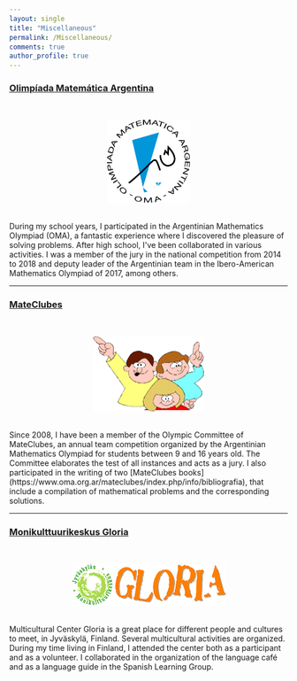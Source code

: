 ```yaml
---
layout: single
title: "Miscellaneous"
permalink: /Miscellaneous/
comments: true
author_profile: true
---
```


### [Olimpíada Matemática Argentina](https://www.oma.org.ar/)
<br/>
<p align="center">
<img src="/others/logo-oma.gif"  width="150" height="150"/>
</p>
<br/>
During my school years, I participated in the Argentinian Mathematics Olympiad (OMA), a fantastic experience where I discovered the pleasure of solving problems. After high school, I've been collaborated in various activities. I was a member of the jury in the national competition from 2014 to 2018 and
deputy leader of the Argentinian team in the Ibero-American Mathematics Olympiad of 2017, among others.

--- 

### [MateClubes](https://www.oma.org.ar/mateclubes/index.php)
<br/>
<p align="center">
<img src="/others/logo400.png"  width="200" height="135.5 "/>
</p>
<br/>
Since 2008, I have been a member of the Olympic Committee of MateClubes, an annual team competition organized by the Argentinian Mathematics Olympiad 
for students between 9 and 16 years old. The Committee elaborates the test of all instances and acts as a jury. I also participated in the writing of two 
[MateClubes books](https://www.oma.org.ar/mateclubes/index.php/info/bibliografia), that include a compilation of mathematical problems and the corresponding solutions. 

--- 


### [Monikulttuurikeskus Gloria](https://www.gloriajkl.fi/)
<br/>
<p align="center">
<img src="/others/gloria_logo.png"/>
</p>
<br/>
Multicultural Center Gloria is a great place for different people and cultures to meet, in Jyväskylä, Finland. Several multicultural activities are organized. During my time living in Finland, I attended the center both as a participant and as a volunteer. I collaborated in the organization of the language café and as a language guide in the Spanish Learning Group.

